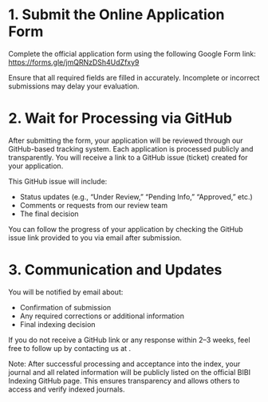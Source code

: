 # 1. Submit the Online Application Form
Complete the official application form using the following Google Form link:
https://forms.gle/jmQRNzDSh4UdZfxy9

Ensure that all required fields are filled in accurately. Incomplete or incorrect submissions may delay your evaluation.

# 2. Wait for Processing via GitHub
After submitting the form, your application will be reviewed through our GitHub-based tracking system.
Each application is processed publicly and transparently. You will receive a link to a GitHub issue (ticket) created for your application.

This GitHub issue will include:
* Status updates (e.g., “Under Review,” “Pending Info,” “Approved,” etc.)
* Comments or requests from our review team
* The final decision

You can follow the progress of your application by checking the GitHub issue link provided to you via email after submission.

# 3. Communication and Updates
You will be notified by email about:

* Confirmation of submission
* Any required corrections or additional information
* Final indexing decision

If you do not receive a GitHub link or any response within 2–3 weeks, feel free to follow up by contacting us at .

Note: After successful processing and acceptance into the index, your journal and all related information will be publicly listed on the official BIBI Indexing GitHub page. This ensures transparency and allows others to access and verify indexed journals.  
